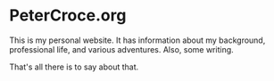 # PeterCroce.org

This is my personal website. It has information about my background, professional life, and various adventures. Also, some writing.

That's all there is to say about that.

